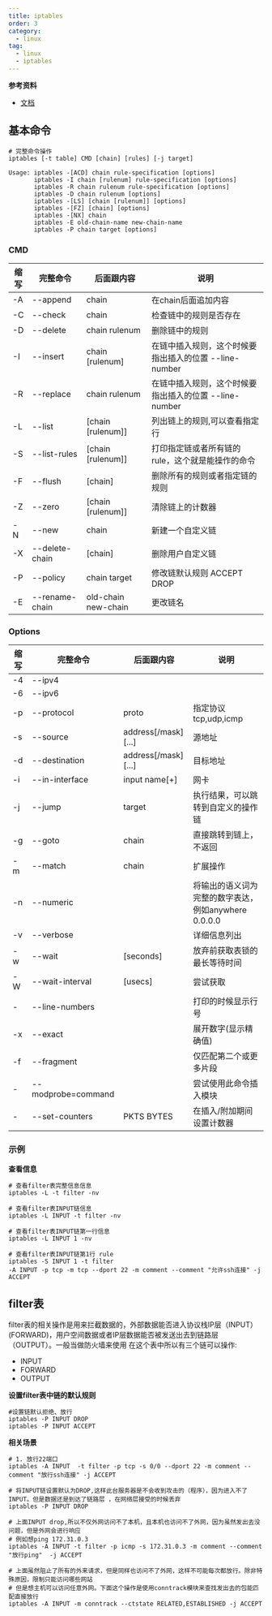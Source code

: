 ```yaml
---
title: iptables
order: 3
category:
  - linux
tag:
  - linux
  - iptables
---
```


**参考资料**

- [文档]

## 基本命令

```shell
# 完整命令操作
iptables [-t table] CMD [chain] [rules] [-j target]

Usage: iptables -[ACD] chain rule-specification [options]
       iptables -I chain [rulenum] rule-specification [options]
       iptables -R chain rulenum rule-specification [options]
       iptables -D chain rulenum [options]
       iptables -[LS] [chain [rulenum]] [options]
       iptables -[FZ] [chain] [options]
       iptables -[NX] chain
       iptables -E old-chain-name new-chain-name
       iptables -P chain target [options]
```

### CMD

| 缩写  | 完整命令           | 后面跟内容               | 说明                                 |
|-----|----------------|---------------------|------------------------------------|
| -A  | --append       | chain               | 在chain后面追加内容                       |
| -C  | --check        | chain               | 检查链中的规则是否存在                        |
| -D  | --delete       | chain rulenum       | 删除链中的规则                            |
| -I  | --insert       | chain [rulenum]     | 在链中插入规则，这个时候要指出插入的位置 --line-number |
| -R  | --replace      | chain rulenum       | 在链中插入规则，这个时候要指出插入的位置 --line-number |
| -L  | --list         | [chain [rulenum]]   | 列出链上的规则,可以查看指定行                    |
| -S  | --list-rules   | [chain [rulenum]]   | 打印指定链或者所有链的rule，这个就是能操作的命令         |
| -F  | --flush        | [chain]             | 删除所有的规则或者指定链的规则                    |
| -Z  | --zero         | [chain [rulenum]]   | 清除链上的计数器                           |
| -N  | --new          | chain               | 新建一个自定义链                           |
| -X  | --delete-chain | [chain]             | 删除用户自定义链                           |
| -P  | --policy       | chain target        | 修改链默认规则 ACCEPT DROP                |
| -E  | --rename-chain | old-chain new-chain | 更改链名                               |

### Options

| 缩写  | 完整命令               | 后面跟内容               | 说明                                 |
|-----|--------------------|---------------------|------------------------------------|
| -4  | --ipv4             |                     |                                    |
| -6  | --ipv6             |                     |                                    |
| -p  | --protocol         | proto               | 指定协议 tcp,udp,icmp                  |
| -s  | --source           | address[/mask][...] | 源地址                                |
| -d  | --destination      | address[/mask][...] | 目标地址                               |
| -i  | --in-interface     | input name[+]       | 网卡                                 |
| -j  | --jump             | target              | 执行结果，可以跳转到自定义的操作链                  |
| -g  | --goto             | chain               | 直接跳转到链上，不返回                        |
| -m  | --match            | chain               | 扩展操作                               |
| -n  | --numeric          |                     | 将输出的语义词为完整的数字表达，例如anywhere 0.0.0.0 |
| -v  | --verbose          |                     | 详细信息列出                             |
| -w  | --wait             | [seconds]           | 放弃前获取表锁的最长等待时间                     |
| -W  | --wait-interval    | [usecs]             | 尝试获取                               |
| -   | --line-numbers     |                     | 打印的时候显示行号                          |
| -x  | --exact            |                     | 展开数字(显示精确值)                        |
| -f  | --fragment         |                     | 仅匹配第二个或更多片段                        |
| -   | --modprobe=command |                     | 尝试使用此命令插入模块                        |
| -   | --set-counters     | PKTS BYTES          | 在插入/附加期间设置计数器                      |

### 示例

**查看信息**

```shell
# 查看filter表完整信息信息
iptables -L -t filter -nv

# 查看filter表INPUT链信息
iptables -L INPUT -t filter -nv

# 查看filter表INPUT链第一行信息
iptables -L INPUT 1 -nv

# 查看filter表INPUT链第1行 rule
iptables -S INPUT 1 -t filter 
-A INPUT -p tcp -m tcp --dport 22 -m comment --comment "允许ssh连接" -j ACCEPT
```

## filter表

filter表的相关操作是用来拦截数据的，外部数据能否进入协议栈IP层（INPUT）(FORWARD)，用户空间数据或者IP层数据能否被发送出去到链路层（OUTPUT）。一般当做防火墙来使用 在这个表中所以有三个链可以操作:
- INPUT
- FORWARD
- OUTPUT

**设置filter表中链的默认规则**

```shell
#设置链默认拒绝、放行
iptables -P INPUT DROP
iptables -P INPUT ACCEPT
```

**相关场景**

```shell
# 1. 放行22端口
iptables -A INPUT  -t filter -p tcp -s 0/0 --dport 22 -m comment --comment "放行ssh连接" -j ACCEPT

# 将INPUT链设置默认为DROP,这样此台服务器是不会收到攻击的（程序），因为进入不了INPUT。但是数据还是到达了链路层 ，在网络层接受的时候丢弃
iptables -P INPUT DROP

# 上面INPUT drop,所以不仅外网访问不了本机，且本机也访问不了外网，因为虽然发出去没问题，但是外网会进行响应
# 例如想ping 172.31.0.3
iptables -A INPUT -t filter -p icmp -s 172.31.0.3 -m comment --comment "放行ping"  -j ACCEPT

# 上面虽然阻止了所有的外来请求，但是同样也访问不了外网，这样不可能每次都放行。除非特殊原因，限制只能访问哪些网站
# 但是想主机可以访问任意外网。下面这个操作是使用conntrack模块来查找发出去的包能匹配直接放行
iptables -A INPUT -m conntrack --ctstate RELATED,ESTABLISHED -j ACCEPT

```

[文档]: https://linux.die.net/man/8/iptables
